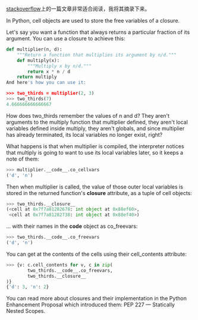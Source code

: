 [stackoverflow](https://stackoverflow.com/questions/23757143/what-is-a-cell-in-the-context-of-an-interpreter-or-compiler)上的一篇文章非常适合阅读，我将其摘录下来。


In Python, cell objects are used to store the free variables of a closure.

Let's say you want a function that always returns a particular fraction of its argument. You can use a closure to achieve this:

```PYTHON
def multiplier(n, d):
    """Return a function that multiplies its argument by n/d."""
    def multiply(x):
        """Multiply x by n/d."""
        return x * n / d
    return multiply
And here's how you can use it:

>>> two_thirds = multiplier(2, 3)
>>> two_thirds(7)
4.666666666666667
```
How does two_thirds remember the values of n and d? They aren't arguments to the multiply function that multiplier defined, they aren't local variables defined inside multiply, they aren't globals, and since multiplier has already terminated, its local variables no longer exist, right?

What happens is that when multiplier is compiled, the interpreter notices that multiply is going to want to use its local variables later, so it keeps a note of them:

```PYTHON
>>> multiplier.__code__.co_cellvars
('d', 'n')
```
Then when multiplier is called, the value of those outer local variables is stored in the returned function's __closure__ attribute, as a tuple of cell objects:

```PYTHON
>>> two_thirds.__closure__
(<cell at 0x7f7a81282678: int object at 0x88ef60>,
 <cell at 0x7f7a81282738: int object at 0x88ef40>)
```
... with their names in the __code__ object as co_freevars:

```PYTHON
>>> two_thirds.__code__.co_freevars
('d', 'n')
```
You can get at the contents of the cells using their cell_contents attribute:

```PYTHON
>>> {v: c.cell_contents for v, c in zip(
        two_thirds.__code__.co_freevars,
        two_thirds.__closure__
)}
{'d': 3, 'n': 2}
```
You can read more about closures and their implementation in the Python Enhancement Proposal which introduced them: PEP 227 — Statically Nested Scopes.